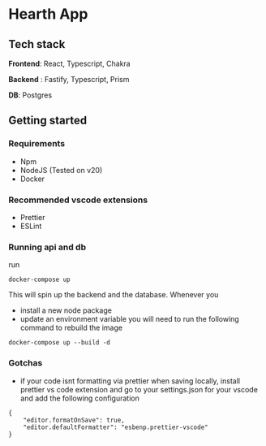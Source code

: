 # Hearth App

## Tech stack

**Frontend**: React, Typescript, Chakra

**Backend** : Fastify, Typescript, Prism

**DB**: Postgres

## Getting started

### Requirements

- Npm
- NodeJS (Tested on v20)
- Docker

### Recommended vscode extensions

- Prettier
- ESLint

### Running api and db

run

`docker-compose up`

This will spin up the backend and the database. Whenever you

- install a new node package
- update an environment variable
  you will need to run the following command to rebuild the image

`docker-compose up --build -d`

### Gotchas

- if your code isnt formatting via prettier when saving locally, install prettier vs code extension and go to your settings.json for your vscode and add the following configuration

```
{
    "editor.formatOnSave": true,
    "editor.defaultFormatter": "esbenp.prettier-vscode"
}
```
